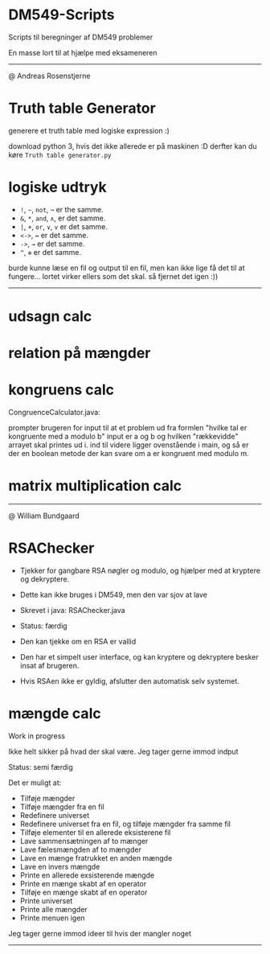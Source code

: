 # DM549-Scripts
Scripts til beregninger af DM549 problemer

En masse lort til at hjælpe med eksameneren

______________________________
@ Andreas Rosenstjerne
# Truth	table Generator
generere et truth table med logiske expression :)

download python 3, hvis det ikke allerede er på maskinen :D
derfter kan du køre `Truth table generator.py`

# logiske udtryk
- `!`, `~`, `not`, `¬` er the samme.
- `&`, `*`, `and`, `∧`, er det samme.
- `|`, `+`, `or`, `∨`, `v` er det samme.
- `<->`, `↔` er det samme.
- `->`, `→` er det samme.
- `^`, `⊕` er det samme.

burde kunne læse en fil og output til en fil, men kan ikke lige få det
til at fungere... lortet virker ellers som det skal. så fjernet det igen :))
______________________________

# udsagn calc

# relation på mængder

# kongruens calc
 
 CongruenceCalculator.java:
 
 prompter brugeren for input til at et problem ud fra formlen "hvilke tal er kongruente med a modulo b"
 input er a og b og hvilken "rækkevidde" arrayet skal printes ud i.
 ind til videre ligger ovenstående i main, og så er der en boolean metode der kan svare om a er kongruent med modulo m.

# matrix multiplication calc

_____________________________
@ William Bundgaard 
# RSAChecker 
- Tjekker for gangbare RSA nøgler og modulo, og hjælper med at kryptere og dekryptere.

- Dette kan ikke bruges i DM549, men den var sjov at lave

- Skrevet i java: RSAChecker.java

- Status: færdig 

- Den kan tjekke om en RSA er vallid

- Den har et simpelt user interface, og kan kryptere og dekryptere besker insat af brugeren. 

- Hvis RSAen ikke er gyldig, afslutter den automatisk selv systemet.

# mængde calc

Work in progress

Ikke helt sikker på hvad der skal være. Jeg tager gerne immod indput

Status: semi færdig

Det er muligt at:
- Tilføje mængder 
- Tilføje mængder fra en fil
- Redefinere universet
- Redefinere universet fra en fil, og tilføje mængder fra samme fil
- Tilføje elementer til en allerede eksisterene fil
- Lave sammensætningen af to mænger 
- Lave fælesmængden af to mængder 
- Lave en mænge fratrukket en anden mængde 
- Lave en invers mængde 
- Printe en allerede exsisterende mængde 
- Printe en mænge skabt af en operator 
- Tilføje en mænge skabt af en operator 
- Printe universet 
- Printe alle mængder 
- Printe menuen igen 

Jeg tager gerne immod ideer til hvis der mangler noget
_____________________________
